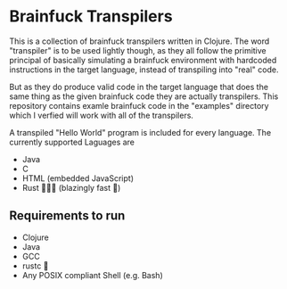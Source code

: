 # Brainfuck Transpilers
This is a collection of brainfuck transpilers written in Clojure. The word "transpiler" is to be used lightly though,
as they all follow the primitive principal of basically simulating a brainfuck environment with hardcoded instructions
in the target language, instead of transpiling into "real" code.

But as they do produce valid code in the target language that does the same thing as the given brainfuck code they are actually transpilers.
This repository contains examle brainfuck code in the "examples" directory which I verfied will work with all of the transpilers.

A transpiled "Hello World" program is included for every language.
The currently supported Laguages are
- Java
- C
- HTML (embedded JavaScript)
- Rust 🚀🚀🚀 (blazingly fast 🚀)

## Requirements to run
- Clojure
- Java
- GCC
- rustc 🚀
- Any POSIX compliant Shell (e.g. Bash)
